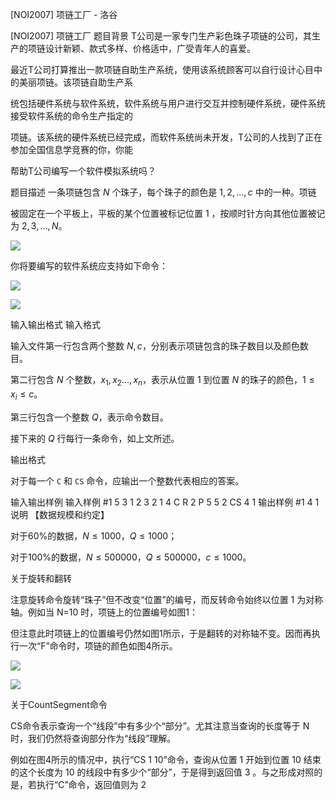 



[NOI2007] 项链工厂 - 洛谷














[NOI2007] 项链工厂
题目背景
T公司是一家专门生产彩色珠子项链的公司，其生产的项链设计新颖、款式多样、价格适中，广受青年人的喜爱。

最近T公司打算推出一款项链自助生产系统，使用该系统顾客可以自行设计心目中的美丽项链。该项链自助生产系

统包括硬件系统与软件系统，软件系统与用户进行交互并控制硬件系统，硬件系统接受软件系统的命令生产指定的

项链。该系统的硬件系统已经完成，而软件系统尚未开发，T公司的人找到了正在参加全国信息学竞赛的你，你能

帮助T公司编写一个软件模拟系统吗？

题目描述
一条项链包含 $N$ 个珠子，每个珠子的颜色是 $1,2,…,c$ 中的一种。项链

被固定在一个平板上，平板的某个位置被标记位置 $1$ ，按顺时针方向其他位置被记为 $2,3,…,N$。

 ![](https://cdn.luogu.com.cn/upload/pic/13560.png) 

你将要编写的软件系统应支持如下命令：

 ![](https://cdn.luogu.com.cn/upload/pic/13561.png) 

![](https://cdn.luogu.com.cn/upload/pic/13562.png)

输入输出格式
输入格式

输入文件第一行包含两个整数 $N, c$，分别表示项链包含的珠子数目以及颜色数目。

第二行包含 $N$ 个整数，$x_1, x_2…, x_n$，表示从位置 $1$ 到位置 $N$ 的珠子的颜色，$1 \le x_i \le c$。

第三行包含一个整数 $Q$，表示命令数目。

接下来的 $Q$ 行每行一条命令，如上文所述。

输出格式

对于每一个 ``C`` 和 ``CS`` 命令，应输出一个整数代表相应的答案。

输入输出样例
输入样例 #1
5 3
1 2 3 2 1
4
C
R 2
P 5 5 2
CS 4 1
输出样例 #1
4
1
说明
【数据规模和约定】

对于60%的数据，$N \le 1000$，$Q \le 1000$；

对于100%的数据，$N \le 500000$，$Q \le 500000$，$c \le 1000$。

关于旋转和翻转


注意旋转命令旋转“珠子”但不改变“位置”的编号，而反转命令始终以位置 1 为对称轴。例如当 N=10 时，项链上的位置编号如图1：


但注意此时项链上的位置编号仍然如图1所示，于是翻转的对称轴不变。因而再执行一次“F”命令时，项链的颜色如图4所示。

 ![](https://cdn.luogu.com.cn/upload/pic/13244.png) 

 ![](https://cdn.luogu.com.cn/upload/pic/13245.png) 

关于CountSegment命令


CS命令表示查询一个“线段”中有多少个“部分”。尤其注意当查询的长度等于 N 时，我们仍然将查询部分作为“线段”理解。


例如在图4所示的情况中，执行“CS 1 10”命令，查询从位置 1 开始到位置 10 结束的这个长度为 10 的线段中有多少个“部分”，于是得到返回值 3 。与之形成对照的是，若执行“C”命令，返回值则为 2







